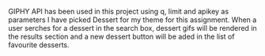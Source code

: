 GIPHY API has been used in this project using q, limit and apikey as parameters
I have picked Dessert for my theme for this assignment.
When a user serches for a dessert in the search box, dessert gifs will be rendered in the results section and a new dessert button will be aded in the list of favourite desserts.